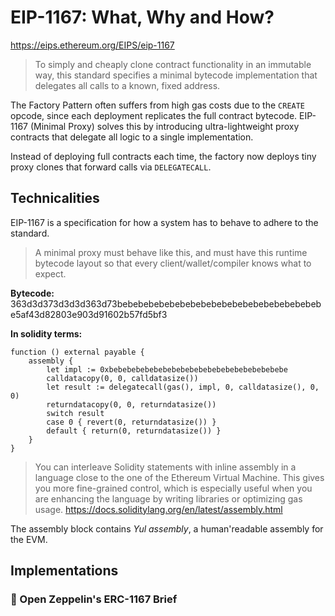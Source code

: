 # EIP-1167: What, Why and How?

https://eips.ethereum.org/EIPS/eip-1167

> To simply and cheaply clone contract functionality in an immutable way, this standard specifies a minimal bytecode implementation that delegates all calls to a known, fixed address.

The Factory Pattern often suffers from high gas costs due to the `CREATE` opcode, since each deployment replicates the full contract bytecode. EIP-1167 (Minimal Proxy) solves this by introducing ultra-lightweight proxy contracts that delegate all logic to a single implementation.

Instead of deploying full contracts each time, the factory now deploys tiny proxy clones that forward calls via `DELEGATECALL`.

## Technicalities

EIP-1167 is a specification for how a system has to behave to adhere to the standard.

> A minimal proxy must behave like this, and must have this runtime bytecode layout so that every client/wallet/compiler knows what to expect.

**Bytecode:** 363d3d373d3d3d363d73bebebebebebebebebebebebebebebebebebebebe5af43d82803e903d91602b57fd5bf3

**In solidity terms:**

```solidity
function () external payable {
    assembly {
        let impl := 0xbebebebebebebebebebebebebebebebebebebebe
        calldatacopy(0, 0, calldatasize())
        let result := delegatecall(gas(), impl, 0, calldatasize(), 0, 0)
        returndatacopy(0, 0, returndatasize())
        switch result
        case 0 { revert(0, returndatasize()) }
        default { return(0, returndatasize()) }
    }
}
```

> You can interleave Solidity statements with inline assembly in a language close to the one of the Ethereum Virtual Machine. This gives you more fine-grained control, which is especially useful when you are enhancing the language by writing libraries or optimizing gas usage.
> https://docs.soliditylang.org/en/latest/assembly.html

The assembly block contains _Yul assembly_, a human'readable assembly for the EVM.

## Implementations

### 📜 Open Zeppelin's ERC-1167 Brief
